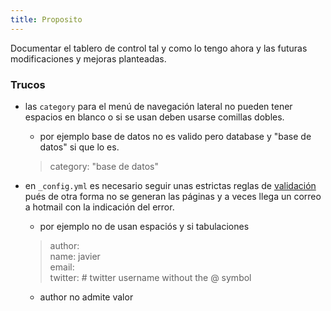 ```yaml
---
title: Proposito
---
```


Documentar el tablero de control tal y como lo tengo ahora y las futuras modificaciones y mejoras planteadas.

### Trucos
* las `category` para el menú de navegación lateral no pueden tener espacios en blanco o si se usan deben usarse comillas dobles.
  * por ejemplo base de datos no es valido pero database y "base de datos" si que lo es.  
  
  >  category: "base de datos"

* en `_config.yml` es necesario seguir unas estrictas reglas de [validación](https://help.github.com/articles/page-build-failed-config-file-error/) pués de otra forma no se generan las páginas y a veces llega un correo a hotmail con la indicación del error.
  * por ejemplo no de usan espaciós y si tabulaciones
  
  > author:  
     name: javier  
     email:  
     twitter: # twitter username without the @ symbol  

   
  * author no admite valor 

